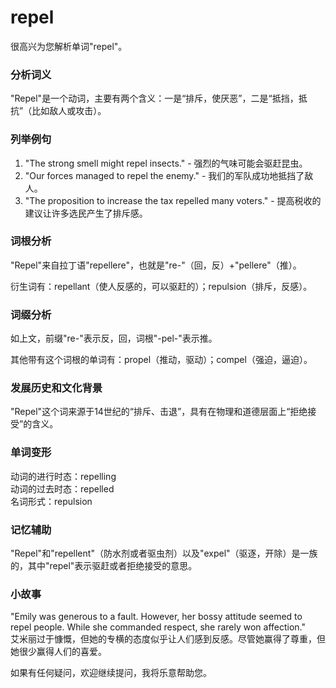 # repel

很高兴为您解析单词"repel"。

  

### 分析词义

  

"Repel"是一个动词，主要有两个含义：一是“排斥，使厌恶”，二是“抵挡，抵抗”（比如敌人或攻击）。

  

### 列举例句

  

1.  "The strong smell might repel insects." - 强烈的气味可能会驱赶昆虫。
2.  "Our forces managed to repel the enemy." - 我们的军队成功地抵挡了敌人。
3.  "The proposition to increase the tax repelled many voters." - 提高税收的建议让许多选民产生了排斥感。

  

### 词根分析

  

"Repel"来自拉丁语"repellere"，也就是"re-"（回，反）+"pellere"（推）。

  

衍生词有：repellant（使人反感的，可以驱赶的）；repulsion（排斥，反感）。

  

### 词缀分析

  

如上文，前缀"re-"表示反，回，词根"-pel-"表示推。

  

其他带有这个词根的单词有：propel（推动，驱动）；compel（强迫，逼迫）。

  

### 发展历史和文化背景

  

"Repel"这个词来源于14世纪的“排斥、击退”，具有在物理和道德层面上“拒绝接受”的含义。

  

### 单词变形

  

动词的进行时态：repelling  
动词的过去时态：repelled  
名词形式：repulsion

  

### 记忆辅助

  

"Repel"和"repellent"（防水剂或者驱虫剂）以及"expel"（驱逐，开除）是一族的，其中"repel"表示驱赶或者拒绝接受的意思。

  

### 小故事

  

"Emily was generous to a fault. However, her bossy attitude seemed to repel people. While she commanded respect, she rarely won affection."  
艾米丽过于慷慨，但她的专横的态度似乎让人们感到反感。尽管她赢得了尊重，但她很少赢得人们的喜爱。

  

如果有任何疑问，欢迎继续提问，我将乐意帮助您。
